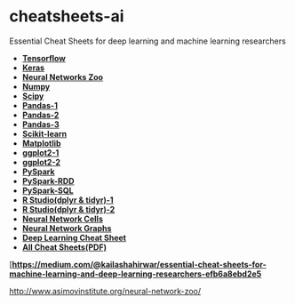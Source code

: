 # cheatsheets-ai

Essential Cheat Sheets for deep learning and machine learning researchers
​    
  - [**Tensorflow**](https://github.com/kailashahirwar/cheatsheets-ai/blob/master/PDFs/Tensorflow.pdf)<br>
  - [**Keras**](https://github.com/kailashahirwar/cheatsheets-ai/blob/master/Keras.jpg)<br>
  - [**Neural Networks Zoo**](https://github.com/kailashahirwar/cheatsheets-ai/blob/master/Neural%20Networks%20Zoo.png)<br>
  - [**Numpy**](https://github.com/kailashahirwar/cheatsheets-ai/blob/master/Numpy.png)<br>
  - [**Scipy**](https://github.com/kailashahirwar/cheatsheets-ai/blob/master/Scipy.png)<br>
  - [**Pandas-1**](https://github.com/kailashahirwar/cheatsheets-ai/blob/master/Pandas-1.jpg)<br>
  - [**Pandas-2**](https://github.com/kailashahirwar/cheatsheets-ai/blob/master/Pandas-2.jpg)<br>
  - [**Pandas-3**](https://github.com/kailashahirwar/cheatsheets-ai/blob/master/Pandas-3.png)<br>
  - [**Scikit-learn**](https://github.com/kailashahirwar/cheatsheets-ai/blob/master/Scikit%20Learn.png)<br>
  - [**Matplotlib**](https://github.com/kailashahirwar/cheatsheets-ai/blob/master/Matplotlib.png)<br>
  - [**ggplot2-1**](https://github.com/kailashahirwar/cheatsheets-ai/blob/master/ggplot2-1.jpg)<br>
  - [**ggplot2-2**](https://github.com/kailashahirwar/cheatsheets-ai/blob/master/ggplot2-2.jpg)<br>
  - [**PySpark**](https://github.com/kailashahirwar/cheatsheets-ai/blob/master/PySpark.jpg)<br>
  - [**PySpark-RDD**](https://github.com/kailashahirwar/cheatsheets-ai/blob/master/PySpark-RDD.png)<br>
  - [**PySpark-SQL**](https://github.com/kailashahirwar/cheatsheets-ai/blob/master/PySpark-SQL.png)<br>
  - [**R Studio(dplyr & tidyr)-1**](https://github.com/kailashahirwar/cheatsheets-ai/blob/master/Data%20Wrangling%20with%20dplyr%20and%20tidyr%20-%20R%20Studio-1.jpg)<br>
  - [**R Studio(dplyr & tidyr)-2**](https://github.com/kailashahirwar/cheatsheets-ai/blob/master/Data%20Wrangling%20with%20dplyr%20and%20tidyr%20-%20R%20Studio-2.jpg)<br>
  - [**Neural Network Cells**](https://github.com/kailashahirwar/cheatsheets-ai/blob/master/Neural%20Network%20Cells.png)<br>
  - [**Neural Network Graphs**](https://github.com/kailashahirwar/cheatsheets-ai/blob/master/Neural%20Network%20Graphs.png)<br>
  - [**Deep Learning Cheat Sheet**](https://github.com/kailashahirwar/cheatsheets-ai/blob/master/Deep%20Learning%20Cheat%20Sheet-Hacker%20Noon.pdf)<br>
  - [**All Cheat Sheets(PDF)**](https://github.com/kailashahirwar/cheatsheets-ai/blob/master/All%20Cheat%20Sheets.pdf)<br>

[**https://medium.com/@kailashahirwar/essential-cheat-sheets-for-machine-learning-and-deep-learning-researchers-efb6a8ebd2e5**

http://www.asimovinstitute.org/neural-network-zoo/